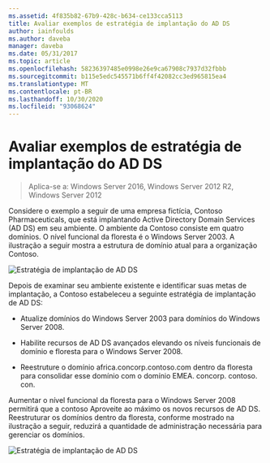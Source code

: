 ```yaml
---
ms.assetid: 4f835b82-67b9-428c-b634-ce133cca5113
title: Avaliar exemplos de estratégia de implantação do AD DS
author: iainfoulds
ms.author: daveba
manager: daveba
ms.date: 05/31/2017
ms.topic: article
ms.openlocfilehash: 58236397485e0998e26e9ca67908c7937d32fbbb
ms.sourcegitcommit: b115e5edc545571b6ff4f42082cc3ed965815ea4
ms.translationtype: MT
ms.contentlocale: pt-BR
ms.lasthandoff: 10/30/2020
ms.locfileid: "93068624"
---
```

# <a name="evaluating-ad-ds-deployment-strategy-examples"></a>Avaliar exemplos de estratégia de implantação do AD DS

>Aplica-se a: Windows Server 2016, Windows Server 2012 R2, Windows Server 2012

Considere o exemplo a seguir de uma empresa fictícia, Contoso Pharmaceuticals, que está implantando Active Directory Domain Services (AD DS) em seu ambiente. O ambiente da Contoso consiste em quatro domínios. O nível funcional da floresta é o Windows Server 2003. A ilustração a seguir mostra a estrutura de domínio atual para a organização Contoso.

![Estratégia de implantação de AD DS](media/Evaluating-AD-DS-Deployment-Strategy-Examples/3dd79e00-48f8-4927-989c-c55a79caf1be.gif)

Depois de examinar seu ambiente existente e identificar suas metas de implantação, a Contoso estabeleceu a seguinte estratégia de implantação de AD DS:

-   Atualize domínios do Windows Server 2003 para domínios do Windows Server 2008.

-   Habilite recursos de AD DS avançados elevando os níveis funcionais de domínio e floresta para o Windows Server 2008.

-   Reestruture o domínio africa.concorp.contoso.com dentro da floresta para consolidar esse domínio com o domínio EMEA. concorp. contoso. con.

Aumentar o nível funcional da floresta para o Windows Server 2008 permitirá que a contoso Aproveite ao máximo os novos recursos de AD DS. Reestruturar os domínios dentro da floresta, conforme mostrado na ilustração a seguir, reduzirá a quantidade de administração necessária para gerenciar os domínios.

![Estratégia de implantação de AD DS](media/Evaluating-AD-DS-Deployment-Strategy-Examples/1c061755-413d-452d-b121-6910f8555327.gif)



